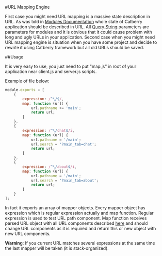 #URL Mapping Engine

First case you might need URL mapping is a massive state description in URL.
As was told in [Modules Documentation](modules.md) whole state of Catberry application should be described in URL.
All [Query String](http://en.wikipedia.org/wiki/Query_string) parameters are parameters for modules and it is obvious that it could cause problem with long and ugly URLs in your application.
Second case when you might need URL mapping engine is situation when you have some project and decide to rewrite it using Catberry framework but all old URLs should be saved.

##Usage

It is very easy to use, you just need to put "map.js" in root of your application near client.js and server.js scripts.

Example of file below:

```javascript
module.exports = [
	{
		expression: /^\/$/,
		map: function (url) {
			url.pathname += 'main';
			return url;
		}
	},
	{
		expression: /^\/chat$/i,
		map: function (url) {
			url.pathname = '/main';
			url.search = '?main_tab=chat';
			return url;
		}
	},
	{
		expression: /^\/about$/i,
		map: function (url) {
			url.pathname = '/main';
			url.search = '?main_tab=about';
			return url;
		}
	}
];
```

In fact it exports an array of mapper objects.
Every mapper object has expression which is regular expression actually and map function.
Regular expression is used to test URL path component.
Map function receives parsed URL object with all URL components described [here](http://nodejs.org/api/url.html#url_url) and should change URL components as it is required and return this or new object with new URL components.

**Warning**: If you current URL matches several expressions at the same time the last mapper will be taken (it is stack-organized).